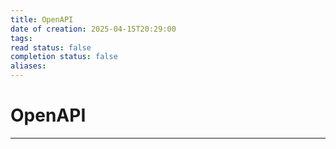 ```yaml
---
title: OpenAPI
date of creation: 2025-04-15T20:29:00
tags: 
read status: false
completion status: false
aliases:
---
```

# OpenAPI
---
